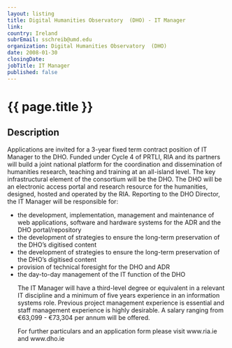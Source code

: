 ```yaml
---
layout: listing
title: Digital Humanities Observatory  (DHO) - IT Manager
link:
country: Ireland
subrEmail: sschreib@umd.edu
organization: Digital Humanities Observatory  (DHO) 
date: 2008-01-30
closingDate: 
jobTitle: IT Manager
published: false
---
```



# {{ page.title }}

## Description



<p>
Applications are invited for a 3-year fixed term contract position of IT Manager to the DHO. Funded under Cycle 4 of PRTLI, RIA and its partners will build a joint national platform for the coordination and dissemination of humanities research, teaching and training at an all-island level. The key infrastructural element of the consortium will be the DHO. The DHO will be an electronic access portal and 
research resource for the humanities, designed, hosted and operated by the RIA. Reporting to the DHO Director, the IT Manager will be responsible for:
<ul>
<li>the development, implementation, management and maintenance of web applications, software and hardware systems for the ADR and the DHO portal/repository</li>
<li>the development of strategies to ensure the long-term preservation of the DHO’s digitised content</li>
<li>the development of strategies to ensure the long-term preservation of the DHO’s digitised content</li>
<li>provision of technical foresight for the DHO and ADR </li>
<li>the day-to-day management of the IT function of the DHO</li>

The IT Manager will have a third-level degree or equivalent in a relevant IT discipline and a minimum of five years experience in an information systems role. Previous project management experience is essential and staff management experience is highly desirable. A salary ranging from €63,099 - €73,304 per annum will be offered. </p>

<p>For further particulars and an application form please visit www.ria.ie and www.dho.ie </p>

</p>
